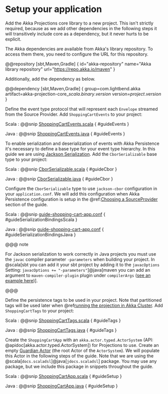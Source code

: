 # Setup your application

Add the Akka Projections core library to a new project.
This isn't strictly required, because as we add other dependencies in the following steps it will transitively include core as a dependency, but it never hurts to be explicit.

The Akka dependencies are available from Akka's library repository. To access them there, you need to configure the URL for this repository.

@@repository [sbt,Maven,Gradle] {
id="akka-repository"
name="Akka library repository"
url="https://repo.akka.io/maven"
}

Additionally, add the dependency as below.

@@dependency [sbt,Maven,Gradle] {
  group=com.lightbend.akka
  artifact=akka-projection-core_$scala.binary.version$
  version=$project.version$
}

Define the event type protocol that will represent each `Envelope` streamed from the Source Provider.
Add `ShoppingCartEvents` to your project:

Scala
:  @@snip [ShoppingCartEvents.scala](/examples/src/test/scala/docs/guide/ShoppingCartEvents.scala) { #guideEvents }

Java
:  @@snip [ShoppingCartEvents.java](/examples/src/test/java/jdocs/guide/ShoppingCartEvents.java) { #guideEvents }

To enable serialization and deserialization of events with Akka Persistence it's necessary to define a base type for your event type hierarchy.
In this guide we are using [Jackson Serialization](https://doc.akka.io/docs/akka/current/serialization-jackson.html).
Add the `CborSerializable` base type to your project:

Scala
:  @@snip [CborSerializable.scala](/examples/src/test/scala/docs/guide/CborSerializable.scala) { #guideCbor }

Java
:  @@snip [CborSerializable.java](/examples/src/test/java/jdocs/guide/CborSerializable.java) { #guideCbor }

Configure the `CborSerializable` type to use `jackson-cbor` configuration in your `application.conf`.
We will add this configuration when Akka Persistence configuration is setup in the @ref:[Choosing a SourceProvider](source-provider.md) section of the guide.

Scala
:  @@snip [guide-shopping-cart-app.conf](/examples/src/test/resources/guide-shopping-cart-app.conf) { #guideSerializationBindingsScala }

Java
:  @@snip [guide-shopping-cart-app.conf](/examples/src/test/resources/guide-shopping-cart-app.conf) { #guideSerializationBindingsJava }

@@@ note

For Jackson serialization to work correctly in Java projects you must use the `javac` compiler parameter `-parameters` when building your project.
In @scala[sbt you can add it your sbt project by adding it to the `javacOptions` Setting: `javacOptions += "-parameters"`]@java[maven you can add an argument to `maven-compiler-plugin` plugin under `compilerArgs` ([see an example here](https://github.com/akka/akka-samples/blob/2.6/akka-sample-cqrs-java/pom.xml#L136))].

@@@

Define the persistence tags to be used in your project.
Note that partitioned tags will be used later when @ref[running the projection in Akka Cluster](running-cluster.md).
Add `ShoppingCartTags` to your project:

Scala
:  @@snip [ShoppingCartTags.scala](/examples/src/test/scala/docs/guide/ShoppingCartTags.scala) { #guideTags }

Java
:  @@snip [ShoppingCartTags.java](/examples/src/test/java/jdocs/guide/ShoppingCartTags.java) { #guideTags }

Create the `ShoppingCartApp` with an `akka.actor.typed.ActorSystem` (API: @apidoc[akka.actor.typed.ActorSystem]) for Projections to use.
Create an empty [Guardian Actor](https://doc.akka.io/docs/akka/current/typed/actor-lifecycle.html#the-guardian-actor) (the root Actor of the `ActorSystem`).
We will populate this Actor in the following steps of the guide.
Note that we are using the @scala[`docs.scaladsl`]@java[`jdocs.scaladsl`] package.
You may use any package, but we include this package in snippets throughout the guide.

Scala
:  @@snip [ShoppingCartApp.scala](/examples/src/test/scala/docs/guide/ShoppingCartApp.scala) { #guideSetup }

Java
:  @@snip [ShoppingCartApp.java](/examples/src/test/java/jdocs/guide/ShoppingCartApp.java) { #guideSetup }

